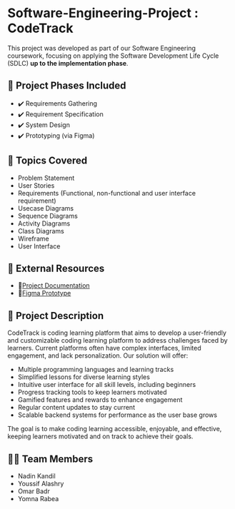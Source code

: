 # Software-Engineering-Project : CodeTrack
This project was developed as part of our Software Engineering coursework, focusing on applying the Software Development Life Cycle (SDLC) **up to the implementation phase**.

## 📂 Project Phases Included
- ✔️ Requirements Gathering
- ✔️ Requirement Specification
- ✔️ System Design
- ✔️ Prototyping (via Figma)

## 📂 Topics Covered
- Problem Statement
- User Stories
- Requirements (Functional, non-functional and user interface requirement)
- Usecase Diagrams
- Sequence Diagrams
- Activity Diagrams
- Class Diagrams
- Wireframe
- User Interface

## 🔗 External Resources
- 📄[Project Documentation]((https://drive.google.com/file/d/1CSCfj0KFOKs-wJCdsZxvGMqLjBpEQm2Z/view?usp=drive_link))
- 🎨[Figma Prototype](https://www.figma.com/proto/yf98LnliL9lUQNZTAPxymo/CodeTrack-UI?node-id=2-104&p=f&t=3fk2WsNBLGvFdPvs-1&scaling=scale-down&content-scaling=fixed&page-id=0%3A1&starting-point-node-id=2%3A104)


## 🧠 Project Description
CodeTrack is coding learning platform that aims to develop a user-friendly and customizable coding learning platform to address challenges faced by learners. Current platforms often have complex interfaces, limited engagement, and lack personalization. Our solution will offer:
- Multiple programming languages and learning tracks
- Simplified lessons for diverse learning styles
- Intuitive user interface for all skill levels, including beginners
- Progress tracking tools to keep learners motivated
- Gamified features and rewards to enhance engagement
- Regular content updates to stay current
- Scalable backend systems for performance as the user base grows

The goal is to make coding learning accessible, enjoyable, and effective, keeping learners motivated and on track to achieve their goals.


## 🧑‍💻 Team Members
- Nadin Kandil
- Youssif Alashry
- Omar Badr
- Yomna Rabea
  

